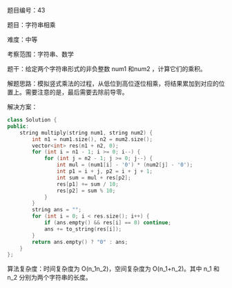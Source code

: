 题目编号：43

题目：字符串相乘

难度：中等

考察范围：字符串、数学

题干：给定两个字符串形式的非负整数 num1 和num2 ，计算它们的乘积。

解题思路：模拟竖式乘法的过程，从低位到高位逐位相乘，将结果累加到对应的位置上。需要注意的是，最后需要去除前导零。

解决方案：

```cpp
class Solution {
public:
    string multiply(string num1, string num2) {
        int n1 = num1.size(), n2 = num2.size();
        vector<int> res(n1 + n2, 0);
        for (int i = n1 - 1; i >= 0; i--) {
            for (int j = n2 - 1; j >= 0; j--) {
                int mul = (num1[i] - '0') * (num2[j] - '0');
                int p1 = i + j, p2 = i + j + 1;
                int sum = mul + res[p2];
                res[p1] += sum / 10;
                res[p2] = sum % 10;
            }
        }
        string ans = "";
        for (int i = 0; i < res.size(); i++) {
            if (ans.empty() && res[i] == 0) continue;
            ans += to_string(res[i]);
        }
        return ans.empty() ? "0" : ans;
    }
};
```

算法复杂度：时间复杂度为 O(n_1n_2)，空间复杂度为 O(n_1+n_2)。其中 n_1 和 n_2 分别为两个字符串的长度。
